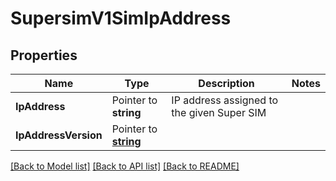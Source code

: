 # SupersimV1SimIpAddress

## Properties

Name | Type | Description | Notes
------------ | ------------- | ------------- | -------------
**IpAddress** | Pointer to **string** | IP address assigned to the given Super SIM |
**IpAddressVersion** | Pointer to [**string**](SimIpAddressEnumIpAddressVersion.md) |  |

[[Back to Model list]](../README.md#documentation-for-models) [[Back to API list]](../README.md#documentation-for-api-endpoints) [[Back to README]](../README.md)


